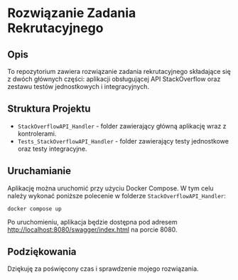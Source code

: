# Rozwiązanie Zadania Rekrutacyjnego

## Opis

To repozytorium zawiera rozwiązanie zadania rekrutacyjnego składające się z dwóch głównych części: aplikacji obsługującej API StackOverflow oraz zestawu testów jednostkowych i integracyjnych.

## Struktura Projektu

- `StackOverflowAPI_Handler` - folder zawierający główną aplikację wraz z kontrolerami.
- `Tests_StackOverflowAPI_Handler` - folder zawierający testy jednostkowe oraz testy integracyjne.

## Uruchamianie

Aplikację można uruchomić przy użyciu Docker Compose. W tym celu należy wykonać poniższe polecenie w folderze `StackOverflowAPI_Handler`:

```
docker compose up
```

Po uruchomieniu, aplikacja będzie dostępna pod adresem [http://localhost:8080/swagger/index.html](http://localhost:8080/swagger/index.html) na porcie 8080.

## Podziękowania

Dziękuję za poświęcony czas i sprawdzenie mojego rozwiązania.

